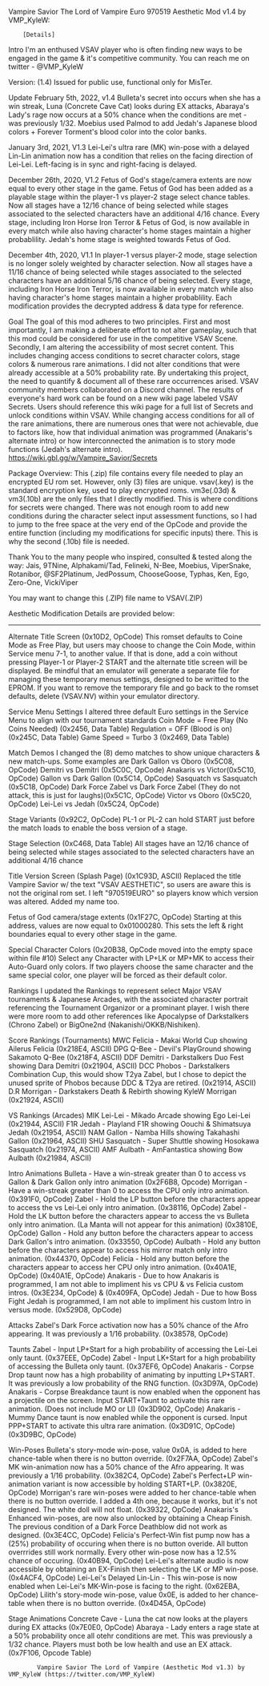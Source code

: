 Vampire Savior The Lord of Vampire Euro 970519 Aesthetic Mod v1.4 by VMP_KyleW:

        [Details]
Intro
I'm an enthused VSAV player who is often finding new ways to be engaged in the game & it's competitive community. You can reach me on twitter - @VMP_KyleW 

Version: (1.4) Issued for public use, functional only for MisTer.

Update
February 5th, 2022, v1.4
Bulleta's secret into occurs when she has a win streak, Luna (Concrete Cave Cat) looks during EX attacks, Abaraya's Lady's rage now occurs at a 50% chance when the conditions are met - was previously 1/32. Moebius used Palmod to add Jedah's Japanese blood colors + Forever Torment's blood color into the color banks.

January 3rd, 2021, V1.3
Lei-Lei's ultra rare (MK) win-pose with a delayed Lin-Lin animation now has a condition that relies on the facing direction of Lei-Lei. Left-facing is in sync and right-facing is delayed.  

December 26th, 2020, V1.2
Fetus of God's stage/camera extents are now equal to every other stage in the game. Fetus of God has been added as a playable stage within the player-1 vs player-2 stage select chance tables. Now all stages have a 12/16 chance of being selected while stages associated to the selected characters have an additional 4/16 chance. Every stage, including Iron Horse Iron Terror & Fetus of God, is now available in every match while also having character's home stages maintain a higher probablility. Jedah's home stage is weighted towards Fetus of God.

December 4th, 2020, V1.1
In player-1 versus player-2 mode, stage selection is no longer solely weighted by character selection. Now all stages have a 11/16 chance of being selected while stages associated to the selected characters have an additional 5/16 chance of being selected. Every stage, including Iron Horse Iron Terror, is now available in every match while also having character's home stages maintain a higher probablility.
Each modification provides the decrypted address & data type for reference.

Goal
The goal of this mod adheres to two principles. First and most importantly, I am making a deliberate effort to not alter gameplay, such that this mod could be considered for use in the competitive VSAV Scene. Secondly, I am altering the accessibility of most secret content. This includes changing access conditions to secret character colors, stage colors & numerous rare animations. I did not alter conditions that were already accessible at a 50% probability rate. By undertaking this project, the need to quantify & document all of these rare occurrences arised. VSAV community members collaborated on a Discord channel. The results of everyone's hard work can be found on a new wiki page labeled VSAV Secrets. Users should reference this wiki page for a full list of Secrets and unlock conditions within VSAV. While changing access conditions for all of the rare animations, there are numerous ones that were not achievable, due to factors like, how that individual animation was programmed (Anakaris's alternate intro) or how interconnected the animation is to story mode functions (Jedah's alternate intro).
https://wiki.gbl.gg/w/Vampire_Savior/Secrets

Package Overview:
This (.zip) file contains every file needed to play an encrypted EU rom set. However, only (3) files are unique.
vsav(.key) is the standard encryption key, used to play encrypted roms.
vm3e(.03d) & vm3(.10b) are the only files that I directly modified. This is where conditions for secrets were changed. There was not enough room to add new conditions during the character select input assessment functions, so I had to jump to the free space at the very end of the OpCode and provide the entire function (including my modifications for specific inputs) there. This is why the second (.10b) file is needed.

Thank You to the many people who inspired, consulted & tested along the way: Jais, 9TNine, Alphakami/Tad, Felineki, N-Bee, Moebius, ViperSnake, Rotanibor, @SF2Platinum, JedPossum, ChooseGoose, Typhas, Ken, Ego, Zero-One, VickiViper

You may want to change this (.ZIP) file name to VSAV(.ZIP)

Aesthetic Modification Details are provided below:
_________________________________________________

Alternate Title Screen (0x10D2, OpCode)
This romset defaults to Coine Mode as Free Play, but users may choose to change the Coin Mode, within Service menu 7-1, to another value. If that is done, add a coin without pressing Player-1 or Player-2 START and the alternate title screen will be displayed. Be mindful that an emulator will generate a separate file for managing these temporary menus settings, designed to be writted to the EPROM. If you want to remove the temporary file and go back to the romset defaults, delete (VSAV.NV) within your emulator directory.

Service Menu Settings
I altered three default Euro settings in the Service Menu to align with our tournament standards
Coin Mode = Free Play (No Coins Needed) (0x2456, Data Table)
Regulation = OFF (Blood is on) (0x245C, Data Table)
Game Speed = Turbo 3 (0x2469, Data Table)

Match Demos
I changed the (8) demo matches to show unique characters & new match-ups. Some examples are
Dark Gallon vs Oboro (0x5C08, OpCode)
Demitri vs Demitri (0x5C0C, OpCode)
Anakaris vs Victor(0x5C10, OpCode)
Gallon vs Dark Gallon (0x5C14, OpCode)
Sasquatch vs Sasquatch (0x5C18, OpCode)
Dark Force Zabel vs Dark Force Zabel (They do not attack, this is just for laughs)(0x5C1C, OpCode)
Victor vs Oboro (0x5C20, OpCode)
Lei-Lei vs Jedah (0x5C24, OpCode)

Stage Variants (0x92C2, OpCode)
PL-1 or PL-2 can hold START just before the match loads to enable the boss version of a stage.

Stage Selection (0xC468, Data Table)
All stages have an 12/16 chance of being selected while stages associated to the selected characters have an additional 4/16 chance

Title Version Screen (Splash Page) (0x1C93D, ASCII)
Replaced the title Vampire Savior w/ the text "VSAV AESTHETIC", so users are aware this is not the original rom set. I left "970519EURO" so players know which version was altered. Added my name too.

Fetus of God camera/stage extents (0x1F27C, OpCode)
Starting at this address, values are now equal to 0x01000280. This sets the left & right boundaries equal to every other stage in the game.

Special Character Colors (0x20B38, OpCode moved into the empty space within file #10)
Select any Character with LP+LK or MP+MK to access their Auto-Guard only colors. If two players choose the same character and the same special color, one player will be forced as their default color.

Rankings
I updated the Rankings to represent select Major VSAV tournaments & Japanese Arcades, with the associated character portrait referencing the Tournament Organizor or a prominant player. I wish there were more room to add other references like Apocalypse of Darkstalkers (Chrono Zabel) or BigOne2nd (Nakanishi/OKKB/Nishiken).

Score Rankings (Tournaments)
MWC Felicia - Makai World Cup showing Ailerus Felicia (0x218E4, ASCII)
DPG Q-Bee - Devil's PlayGround showing Sakamoto Q-Bee (0x218F4, ASCII)
DDF Demitri - Darkstalkers Duo Fest showing Dara Demitri (0x21904, ASCII)
DCC Phobos - Darkstalkers Combination Cup, this would show T2ya Zabel, but I chose to depict the unused sprite of Phobos because DDC & T2ya are retired. (0x21914, ASCII)
D.R Morrigan - Darkstakers Death & Rebirth showing KyleW Morrigan (0x21924, ASCII)

VS Rankings (Arcades)
MIK Lei-Lei - Mikado Arcade showing Ego Lei-Lei (0x21944, ASCII)
F1R Jedah - Playland F1R showing Oouchi & Shimatsuya Jedah (0x21954, ASCII)
NAM Gallon - Namba Hills showing Takahashi Gallon (0x21964, ASCII)
SHU Sasquatch - Super Shuttle showing Hosokawa Sasquatch (0x21974, ASCII)
AMF Aulbath - AmFantastica showing Bow Aulbath (0x21984, ASCII)

Intro Animations
Bulleta - Have a win-streak greater than 0 to access vs Gallon & Dark Gallon only intro animation (0x2F6B8, Opcode)
Morrigan - Have a win-streak greater than 0 to access the CPU only intro animation. (0x391F0, OpCode)
Zabel - Hold the LP button before the characters appear to access the vs Lei-Lei only intro animation. (0x38116, OpCode)
Zabel - Hold the LK button before the characters appear to access the vs Bulleta only intro animation. (La Manta will not appear for this animation) (0x3810E, OpCode)
Gallon - Hold any button before the characters appear to access Dark Gallon's intro animation. (0x33550, OpCode) 
Aulbath - Hold any button before the characters appear to access his mirror match only intro animation. (0x44370, OpCode)
Felicia - Hold any button before the characters appear to access her CPU only intro animation. (0x40A1E, OpCode) (0x40A1E, OpCode)
Anakaris - Due to how Anakaris is programmed, I am not able to impliment his vs CPU & vs Felicia custom intros. (0x3E234, OpCode) & (0x409FA, OpCode)
Jedah - Due to how Boss Fight Jedah is programmed, I am not able to impliment his custom Intro in versus mode. (0x529D8, OpCode)

Attacks
Zabel's Dark Force activation now has a 50% chance of the Afro appearing. It was previously a 1/16 probability. (0x38578, OpCode)

Taunts
Zabel - Input LP+Start for a high probability of accessing the Lei-Lei only taunt. (0x37EEE, OpCode)
Zabel - Input LK+Start for a high probability of accessing the Bulleta only taunt. (0x37EF6, OpCode)
Anakaris - Corpse Drop taunt now has a high probability of animating by inputting LP+START. It was previously a low probability of the RNG function. (0x3D97A, OpCode)
Anakaris - Corpse Breakdance taunt is now enabled when the opponent has a projectile on the screen. Input START+Taunt to activate this rare animation. (Does not include MO or LI) (0x3D902, OpCode)
Anakaris - Mummy Dance taunt is now enabled while the opponent is cursed. Input PPP+START to activate this ultra rare animation. (0x3D91C, OpCode) (0x3D9BC, OpCode)

Win-Poses
Bulleta's story-mode win-pose, value 0x0A, is added to here chance-table when there is no button override. (0x2F7AA, OpCode)
Zabel's MK win-animation now has a 50% chance of the Afro appearing. It was previously a 1/16 probability. (0x382C4, OpCode)
Zabel's Perfect+LP win-animation variant is now accessible by holding START+LP. (0x3820E, OpCode)
Morrigan's rare win-poses were added to her chance-table when there is no button override. I added a 4th one, because it works, but it's not designed. The white doll will not float. (0x39322, OpCode)
Anakaris's Enhanced win-poses, are now also unlocked by obtaining a Cheap Finish. The previous condition of a Dark Force Deathblow did not work as designed. (0x3E4CC, OpCode)
Felicia's Perfect-Win fist pump now has a (25%) probability of occuring when there is no button overide. All button overrrides still work normally. Every other win-pose now has a 12.5% chance of occuring. (0x40B94, OpCode)
Lei-Lei's alternate audio is now accessible by obtaining an EX-Finish then selecting the LK or MP win-pose. (0x4ACF4, OpCode)
Lei-Lei's Delayed Lin-Lin - This win-pose is now enabled when Lei-Lei's MK-Win-pose is facing to the right. (0x62EBA, OpCode)
Lilith's story-mode win-pose, value 0x0E, is added to her chance-table when there is no button override. (0x4D45A, OpCode)

Stage Animations
Concrete Cave - Luna the cat now looks at the players during EX attacks (0x7E0E0, OpCode)
Abaraya - Lady enters a rage state at a 50% probability once all otehr conditions are met. This was previously a 1/32 chance. Players must both be low health and use an EX attack. (0x7F106, Opcode Table)

            Vampire Savior The Lord of Vampire (Aesthetic Mod v1.3) by VMP_KyleW (https://twitter.com/VMP_KyleW)
